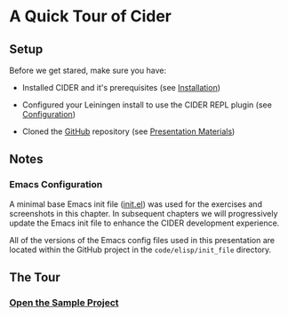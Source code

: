 # A Quick Tour of Cider

## Setup

Before we get stared, make sure you have:

* Installed CIDER and it's prerequisites (see [Installation](../../Installation/README.md))
    
*  Configured your Leiningen install to use the CIDER REPL plugin (see [Configuration](../../Configuration/README.md))

* Cloned the [GitHub](https://github.com/tbellisiv/clojure-emacs-cider-intro) repository (see [Presentation Materials](../../Presentation_Materials/README.md))

## Notes

### Emacs Configuration

A minimal base Emacs init file ([init.el](../../../code/elisp/init_file/00_base/init.el)) was used for the exercises and screenshots in this chapter. In subsequent chapters we will progressively update the Emacs init file to enhance the CIDER development experience.

All of the versions of the Emacs config files used in this presentation are located within the GitHub project in the ```code/elisp/init_file``` directory.

## The Tour

### [Open the Sample Project](Open_Project.md)








